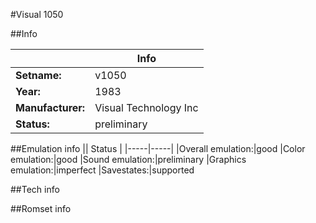 #Visual 1050

##Info

||Info|
|-----|-----|
|**Setname:**|v1050
|**Year:**|1983
|**Manufacturer:**|Visual Technology Inc
|**Status:**|preliminary

##Emulation info
|| Status |
|-----|-----|
|Overall emulation:|good
|Color emulation:|good
|Sound emulation:|preliminary
|Graphics emulation:|imperfect
|Savestates:|supported

##Tech info

##Romset info

<!--- START OF EDITED COMMENT DO NOT TOUCH TEXT ABOVE-->
